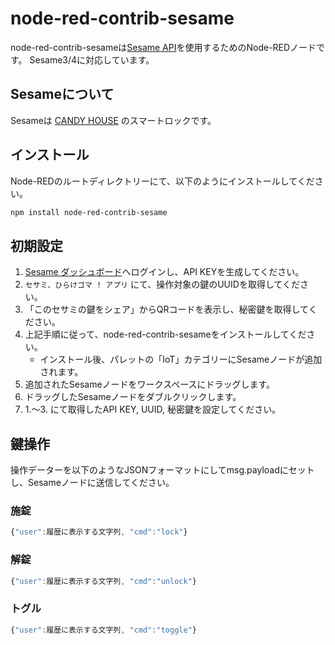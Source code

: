 # node-red-contrib-sesame

node-red-contrib-sesameは[Sesame API](https://doc.candyhouse.co/ja/SesameAPI)を使用するためのNode-REDノードです。
Sesame3/4に対応しています。

## Sesameについて

Sesameは [CANDY HOUSE](https://jp.candyhouse.co) のスマートロックです。

## インストール

Node-REDのルートディレクトリーにて、以下のようにインストールしてください。

```sh
npm install node-red-contrib-sesame
```

## 初期設定

1. [Sesame ダッシュボード](https://dash.candyhouse.co/)へログインし、API KEYを生成してください。
1. `セサミ、ひらけゴマ ! アプリ` にて、操作対象の鍵のUUIDを取得してください。
1. 「このセサミの鍵をシェア」からQRコードを表示し、秘密鍵を取得してください。
1. 上記手順に従って、node-red-contrib-sesameをインストールしてください。
    * インストール後、パレットの「IoT」カテゴリーにSesameノードが追加されます。
1. 追加されたSesameノードをワークスペースにドラッグします。
1. ドラッグしたSesameノードをダブルクリックします。
1. 1.〜3. にて取得したAPI KEY, UUID, 秘密鍵を設定してください。

## 鍵操作

操作データーを以下のようなJSONフォーマットにしてmsg.payloadにセットし、Sesameノードに送信してください。

### 施錠

```javascript
{"user":履歴に表示する文字列, "cmd":"lock"}
```

### 解錠

```javascript
{"user":履歴に表示する文字列, "cmd":"unlock"}
```

### トグル

```javascript
{"user":履歴に表示する文字列, "cmd":"toggle"}
```